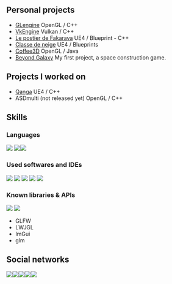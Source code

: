 

## Personal projects
- [GLengine](https://github.com/PierreEVEN/GLEngine) OpenGL / C++
- [VkEngine](https://github.com/PierreEVEN/Engine) Vulkan / C++
- [Le postier de Fakarava](https://github.com/PierreEVEN/LePostierDeFakarava) UE4 / Blueprint - C++
- [Classe de neige](https://github.com/PierreEVEN/ClasseDeNeige) UE4 / Blueprints
- [Coffee3D](https://git.unistra.fr/peven/Coffee3D) OpenGL / Java
- [Beyond Galaxy](https://discord.gg/rkS6f29tAP) My first project, a space construction game.

## Projects I worked on
- [Qanga](https://qanga.iolacorp.com/) UE4 / C++
- ASDmulti (not released yet) OpenGL / C++

## Skills
 ### Languages
  ![](https://img.icons8.com/color/50/000000/c-plus-plus-logo.png) ![](https://img.icons8.com/color/50/000000/java-coffee-cup-logo.png)![](https://img.icons8.com/color/50/000000/c-sharp-logo.png)

### Used softwares and IDEs
![](https://img.icons8.com/color/50/000000/visual-studio-2019.png) ![](https://img.icons8.com/color/50/000000/intellij-idea.png) ![](https://img.icons8.com/ios-filled/50/000000/unreal-engine.png)  ![](https://i.imgur.com/zVsSNrt.png) ![](https://i.imgur.com/bjwojl9.png)

### Known libraries & APIs
![](https://imgur.com/JYWaId7.png) ![](https://imgur.com/0PW1XTZ.png)

- GLFW
- LWJGL
- ImGui
- glm

## Social networks

[![](https://img.icons8.com/fluent/50/000000/twitter.png?raw=true)](https://twitter.com/minakrocrafteur)[![](https://img.icons8.com/fluent/50/000000/facebook-new.png?raw=true)](https://www.facebook.com/profile.php?id=100012040879211)[![](https://img.icons8.com/fluent/50/000000/linkedin.png?raw=true)](https://www.linkedin.com/in/pierre-even-a44271197/)[![](https://img.icons8.com/color/48/000000/youtube.png?raw=true)](https://www.youtube.com/channel/UCpKW2uF9wbCsqMeTuHugijw)[![](https://img.icons8.com/color/48/000000/discord-logo.png?raw=true)](https://discord.gg/82AGNXw)


<!--
sources : Icons by icon8 : https://icons8.com/
--!>
